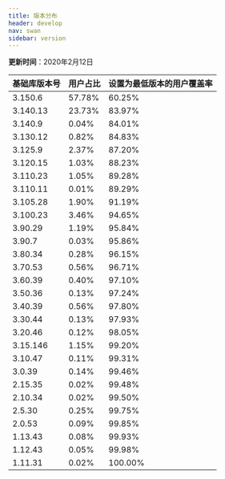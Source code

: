 ```yaml
---
title: 版本分布
header: develop
nav: swan
sidebar: version
---
```

**更新时间**：2020年2月12日


 
|基础库版本号|用户占比|设置为最低版本的用户覆盖率|
|:---|:---|:---|
|3.150.6| 57.78%|60.25%|
|3.140.13| 23.73%|83.97%|
|3.140.9| 0.04%|84.01%|
|3.130.12| 0.82%|84.83%|
|3.125.9| 2.37%|87.20%|
|3.120.15| 1.03%|88.23%|
|3.110.23| 1.05%|89.28%|
|3.110.11| 0.01%|89.29%|
|3.105.28| 1.90%|91.19%|
|3.100.23| 3.46%|94.65%|
|3.90.29| 1.19%|95.84%|
|3.90.7| 0.03%|95.86%|
|3.80.34| 0.28%|96.15%|
|3.70.53| 0.56%|96.71%|
|3.60.39| 0.40%|97.10%|
|3.50.36| 0.13%|97.24%|
|3.40.39| 0.56%|97.80%|
|3.30.44| 0.13%|97.93%|
|3.20.46| 0.12%|98.05%|
|3.15.146| 1.15%|99.20%|
|3.10.47| 0.11%|99.31%|
|3.0.39|0.14%|99.46%|
|2.15.35| 0.02%|99.48%|
|2.10.34| 0.02%|99.50%|
|2.5.30| 0.25%|99.75%|
|2.0.53| 0.09%|99.85%|
|1.13.43| 0.08%|99.93%|
|1.12.43| 0.05%|99.98%|
|1.11.31| 0.02%|100.00%|